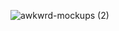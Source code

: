 ![awkwrd-mockups (2)](https://github.com/user-attachments/assets/4ad54102-2f27-4fef-a878-ef2632f73071)
